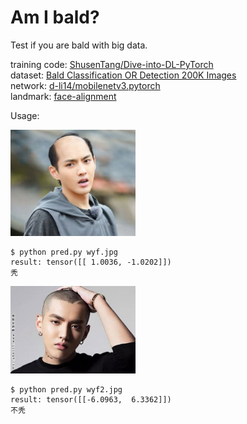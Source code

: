 Am I bald?
==========

Test if you are bald with big data.

training code: [ShusenTang/Dive-into-DL-PyTorch](https://github.com/ShusenTang/Dive-into-DL-PyTorch)<br/>
dataset: [Bald Classification OR Detection 200K Images](https://www.kaggle.com/ashishjangra27/bald-classification-200k-images-celeba)<br/>
network: [d-li14/mobilenetv3.pytorch](https://github.com/d-li14/mobilenetv3.pytorch)<br/>
landmark: [face-alignment](https://github.com/1adrianb/face-alignment)

Usage:

<img src="wyf.jpg" width="200"/>

```
$ python pred.py wyf.jpg
result: tensor([[ 1.0036, -1.0202]])
秃
```

<img src="wyf2.jpg" width="200"/>

```
$ python pred.py wyf2.jpg
result: tensor([[-6.0963,  6.3362]])
不秃
```
